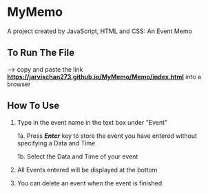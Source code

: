 # MyMemo
A project created by JavaScript, HTML and CSS: An Event Memo

## To Run The File
--> copy and paste the link **https://jarvischan273.github.io/MyMemo/Memo/index.html** into a browser 

## How To Use

1. Type in the event name in the text box under "Event" 

	1a. Press **_Enter_** key to store the event you have entered without specifying a Data and Time
	
	1b. Select the Data and Time of your event
	
2. All Events entered will be displayed at the bottom
3. You can delete an event when the event is finished 

  
  




